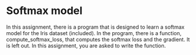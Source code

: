 # Softmax model
In this assignment, there is a program that is designed to learn a softmax model for the Iris dataset (included).  In the program, 
there is a function, compute_softmax_loss, that computes the softmax loss and the gradient. It is left out. In this assignment, you are asked 
to write the function.
